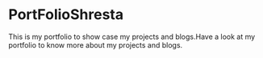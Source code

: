 # PortFolioShresta
This is my portfolio to show case my projects and blogs.Have a look at my portfolio to know more about my projects and blogs.

